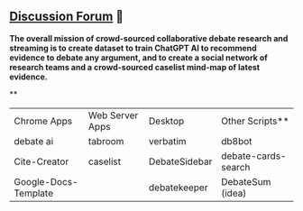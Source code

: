
## [Discussion Forum](https://github.com/orgs/debate/discussions) 🙋‍



**The overall mission of crowd-sourced collaborative debate research and streaming is to create dataset to train ChatGPT AI to recommend evidence to debate any argument, and to  create a social network of research teams  and a crowd-sourced caselist mind-map of latest evidence.**




<table>
<tr>
 **<td> Chrome Apps
 <td> Web Server Apps
 <td> Desktop 
 <td> Other Scripts**
<tr>
 <td> debate ai
 <td> tabroom 
 <td> verbatim 
 <td> db8bot 
<tr>
 <td> Cite-Creator
 <td> caselist 
 <td> DebateSidebar 
 <td> debate-cards-search
<tr>
 <td> Google-Docs-Template 
 <td>
 <td> debatekeeper 
 <td> DebateSum (idea)
